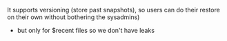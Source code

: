 It supports versioning (store past snapshots), so users can do their restore on their own without bothering the sysadmins)
   * but only for $recent files so we don't have leaks

